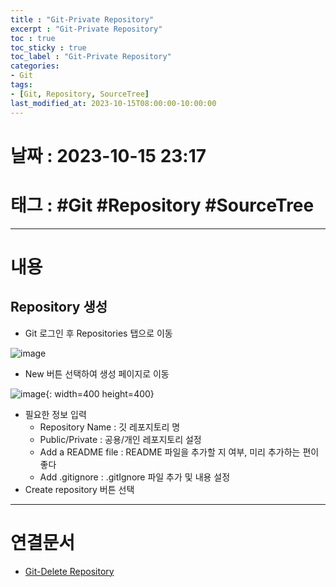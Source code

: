 ```yaml
---
title : "Git-Private Repository"
excerpt : "Git-Private Repository"
toc : true
toc_sticky : true
toc_label : "Git-Private Repository"
categories:
- Git
tags:
- [Git, Repository, SourceTree]
last_modified_at: 2023-10-15T08:00:00-10:00:00
---
```


# 날짜 : 2023-10-15 23:17

# 태그 : #Git #Repository  #SourceTree
---

# 내용

## Repository 생성
- Git 로그인 후 Repositories 탭으로 이동
  
![image](./../../assets/images/../../assets/Images/Git-RepositoriesMain.png)
- New 버튼 선택하여 생성 페이지로 이동
  
![image](./../../assets/images/../../assets/Images/Git-CreateRepository.png){: width=400 height=400}
- 필요한 정보 입력
	- Repository Name : 깃 레포지토리 명
	- Public/Private : 공용/개인 레포지토리 설정
	- Add a README file : README 파일을 추가할 지 여부, 미리 추가하는 편이 좋다
	- Add .gitignore : .gitIgnore 파일 추가 및 내용 설정
- Create repository 버튼 선택

---

# 연결문서
- [Git-Delete Repository](../../Git/Git-Git-Delete-Repository)